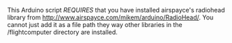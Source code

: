 This Arduino script *REQUIRES* that you have installed airspayce's radiohead library
from http://www.airspayce.com/mikem/arduino/RadioHead/.
You cannot just add it as a file path they way other libraries in the
/flightcomputer directory are installed. 
